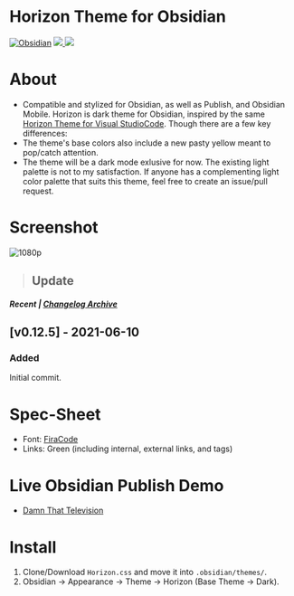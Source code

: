 # Horizon Theme for Obsidian

[![Obsidian](https://img.shields.io/badge/Obsidian-0.12.5-blue)](https://obsidian.md/)
<a href="https://github.com/tylernguyen/obsidian-horizon/issues"> <img src="https://img.shields.io/github/issues/tylernguyen/obsidian-horizon"/> </a>
<a href="https://github.com/tylernguyen/obsidian-horizon/commits/master"> <img src="https://img.shields.io/github/last-commit/tylernguyen/obsidian-horizon"/> </a>

# About
- Compatible and stylized for Obsidian, as well as Publish, and Obsidian Mobile.
Horizon is dark theme for Obsidian, inspired by the same [Horizon Theme for Visual StudioCode](https://horizontheme.netlify.app/). Though there are a few key differences:
- The theme's base colors also include a new pasty yellow meant to pop/catch attention.
- The theme will be a dark mode exlusive for now. The existing light palette is not to my satisfaction. If anyone has a complementing light color palette that suits this theme, feel free to create an issue/pull request.


# Screenshot
![1080p](https://github.com/tylernguyen/obsidian-horizon/blob/main/assets/1080p.png)

> ## Update
##### Recent | [Changelog Archive](https://github.com/tylernguyen/obsidian-horizon/blob/master/CHANGELOG.md)

## [v0.12.5] - 2021-06-10

### Added
Initial commit.

# Spec-Sheet
- Font: [FiraCode](https://github.com/tonsky/FiraCode)
- Links: Green (including internal, external links, and tags)

# Live Obsidian Publish Demo

- [Damn That Television](https://obsidian.damnthattelevision.com/)

# Install

1. Clone/Download `Horizon.css` and move it into `.obsidian/themes/`.
2. Obsidian -> Appearance -> Theme -> Horizon (Base Theme -> Dark).